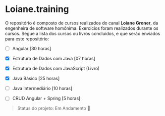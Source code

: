 # Loiane.training

O repositório é composto de cursos realizados do canal **Loiane Groner**, da engenheira de software homônima. 
Exercícios foram realizados durante os cursos. Segue a lista dos cursos ou livros concluídos, e que serão enviados para este repositório:

- [ ] Angular [30 horas]

- [x] Estrutura de Dados com Java [07 horas]

- [x] Estrutura de Dados com JavaScript (Livro)

- [x] Java Básico [25 horas]

- [ ] Java Intermediário [10 horas]

- [ ] CRUD Angular + Spring [5 horas]

> Status do projeto: Em Andamento :pencil:

